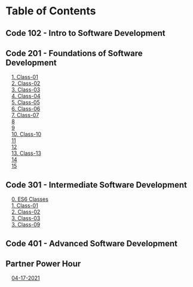 # Table of Contents

## Code 102 - Intro to Software Development

## Code 201 - Foundations of Software Development

&nbsp;&nbsp;&nbsp;&nbsp;[1. Class-01](class-01.md)  
&nbsp;&nbsp;&nbsp;&nbsp;[2. Class-02](class-02.md)  
&nbsp;&nbsp;&nbsp;&nbsp;[3. Class-03](class-03.md)  
&nbsp;&nbsp;&nbsp;&nbsp;[4. Class-04](class-04.md)  
&nbsp;&nbsp;&nbsp;&nbsp;[5. Class-05](class-05.md)  
&nbsp;&nbsp;&nbsp;&nbsp;[6. Class-06](class-06.md)  
&nbsp;&nbsp;&nbsp;&nbsp;[7. Class-07](class-07.md)  
&nbsp;&nbsp;&nbsp;&nbsp;[8](#8)  
&nbsp;&nbsp;&nbsp;&nbsp;[9](#9)  
&nbsp;&nbsp;&nbsp;&nbsp;[10. Class-10](class-10.md)  
&nbsp;&nbsp;&nbsp;&nbsp;[11](#11)  
&nbsp;&nbsp;&nbsp;&nbsp;[12](#12)  
&nbsp;&nbsp;&nbsp;&nbsp;[13. Class-13](class-13.md)  
&nbsp;&nbsp;&nbsp;&nbsp;[14](#14)  
&nbsp;&nbsp;&nbsp;&nbsp;[15](#15)  

## Code 301 - Intermediate Software Development

&nbsp;&nbsp;&nbsp;&nbsp;[0. ES6 Classes](class-301-ES6.md)  
&nbsp;&nbsp;&nbsp;&nbsp;[1. Class-01](class-301-01.md)  
&nbsp;&nbsp;&nbsp;&nbsp;[2. Class-02](class-301-02.md)  
&nbsp;&nbsp;&nbsp;&nbsp;[3. Class-03](class-301-03.md)  
&nbsp;&nbsp;&nbsp;&nbsp;[3. Class-09](class-301-09.md)  

## Code 401 - Advanced Software Development

## Partner Power Hour

&nbsp;&nbsp;&nbsp;&nbsp;[04-17-2021](pph-20210417.md)  
